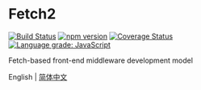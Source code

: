 # Fetch2
[![Build Status](https://travis-ci.org/misaka-ink/fetch2.svg?branch=master)](https://travis-ci.org/misaka-ink/fetch2)
[![npm version](https://badge.fury.io/js/%40misaka.ink%2Ffetch2.svg)](https://badge.fury.io/js/%40misaka.ink%2Ffetch2)
[![Coverage Status](https://coveralls.io/repos/github/misaka-ink/fetch2/badge.svg)](https://coveralls.io/github/misaka-ink/fetch2)
[![Language grade: JavaScript](https://img.shields.io/lgtm/grade/javascript/g/misaka-ink/fetch2.svg?logo=lgtm&logoWidth=18)](https://lgtm.com/projects/g/misaka-ink/fetch2/context:javascript)

Fetch-based front-end middleware development model

English | [简体中文](./README_zh-CN.md)
